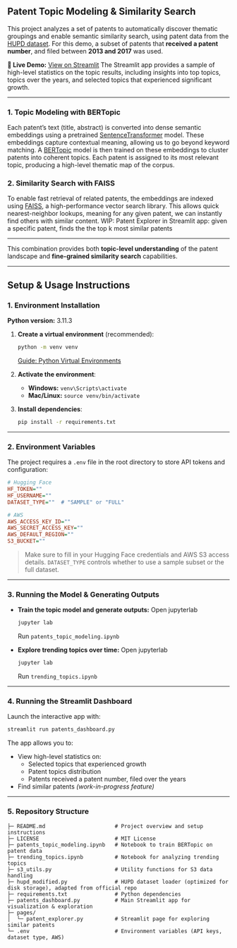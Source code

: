 ## Patent Topic Modeling & Similarity Search

This project analyzes a set of patents to automatically discover thematic groupings and enable semantic similarity search, using patent data from the [HUPD dataset](https://huggingface.co/datasets/HUPD/hupd). For this demo, a subset of patents that **received a patent number**, and filed between **2013 and 2017** was used.

**🔗 Live Demo:** [View on Streamlit](https://patents-topic-modeling.streamlit.app)
The Streamlit app provides a sample of high-level statistics on the topic results, including insights into top topics, topics over the years, and selected topics that experienced significant growth.

---

### 1. Topic Modeling with BERTopic

Each patent’s text (title, abstract) is converted into dense semantic embeddings using a pretrained [SentenceTransformer](https://www.sbert.net/) model. These embeddings capture contextual meaning, allowing us to go beyond keyword matching. A [BERTopic](https://maartengr.github.io/BERTopic/) model is then trained on these embeddings to cluster patents into coherent topics. Each patent is assigned to its most relevant topic, producing a high-level thematic map of the corpus.

### 2. Similarity Search with FAISS

To enable fast retrieval of related patents, the embeddings are indexed using [FAISS](https://faiss.ai/), a high-performance vector search library. This allows quick nearest-neighbor lookups, meaning for any given patent, we can instantly find others with similar content.
WIP: Patent Explorer in Streamlit app: given a specific patent, finds the the top k most similar patents

---

This combination provides both **topic-level understanding** of the patent landscape and **fine-grained similarity search** capabilities.

---

## Setup & Usage Instructions

### 1. Environment Installation

**Python version:** 3.11.3

1. **Create a virtual environment** (recommended):

   ```bash
   python -m venv venv
   ```

   [Guide: Python Virtual Environments](https://docs.python.org/3/library/venv.html)

2. **Activate the environment**:

   * **Windows:** `venv\Scripts\activate`
   * **Mac/Linux:** `source venv/bin/activate`

3. **Install dependencies**:

   ```bash
   pip install -r requirements.txt
   ```

---

### 2. Environment Variables

The project requires a `.env` file in the root directory to store API tokens and configuration:

```ini
# Hugging Face
HF_TOKEN=""
HF_USERNAME=""
DATASET_TYPE=""  # "SAMPLE" or "FULL"

# AWS
AWS_ACCESS_KEY_ID=""
AWS_SECRET_ACCESS_KEY=""
AWS_DEFAULT_REGION=""
S3_BUCKET=""
```

> Make sure to fill in your Hugging Face credentials and AWS S3 access details. `DATASET_TYPE` controls whether to use a sample subset or the full dataset.

---

### 3. Running the Model & Generating Outputs

* **Train the topic model and generate outputs:**
   Open jupyterlab
   ```bash
   jupyter lab
   ```

  Run `patents_topic_modeling.ipynb`

* **Explore trending topics over time:**
   Open jupyterlab
   ```bash
   jupyter lab
   ```
   Run `trending_topics.ipynb`

---

### 4. Running the Streamlit Dashboard

Launch the interactive app with:

```bash
streamlit run patents_dashboard.py
```

The app allows you to:

* View high-level statistics on:
  * Selected topics that experienced growth
  * Patent topics distribution
  * Patents received a patent number, filed over the years
* Find similar patents *(work-in-progress feature)*

---

### 5. Repository Structure

```
├─ README.md                      # Project overview and setup instructions
├─ LICENSE                        # MIT License
├─ patents_topic_modeling.ipynb   # Notebook to train BERTopic on patent data
├─ trending_topics.ipynb          # Notebook for analyzing trending topics
├─ s3_utils.py                    # Utility functions for S3 data handling
├─ hupd_modified.py               # HUPD dataset loader (optimized for disk storage), adapted from official repo
├─ requirements.txt               # Python dependencies
├─ patents_dashboard.py           # Main Streamlit app for visualization & exploration
├─ pages/
│  └─ patent_explorer.py          # Streamlit page for exploring similar patents
└─ .env                           # Environment variables (API keys, dataset type, AWS)
```